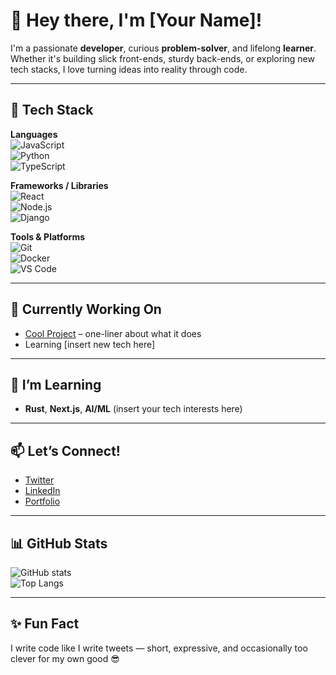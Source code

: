 # 👋 Hey there, I'm [Your Name]!

I'm a passionate **developer**, curious **problem-solver**, and lifelong **learner**. Whether it's building slick front-ends, sturdy back-ends, or exploring new tech stacks, I love turning ideas into reality through code.

---

## 🚀 Tech Stack

**Languages**  
![JavaScript](https://img.shields.io/badge/-JavaScript-black?style=flat-square&logo=javascript)  
![Python](https://img.shields.io/badge/-Python-black?style=flat-square&logo=python)  
![TypeScript](https://img.shields.io/badge/-TypeScript-black?style=flat-square&logo=typescript)

**Frameworks / Libraries**  
![React](https://img.shields.io/badge/-React-black?style=flat-square&logo=react)  
![Node.js](https://img.shields.io/badge/-Node.js-black?style=flat-square&logo=node.js)  
![Django](https://img.shields.io/badge/-Django-black?style=flat-square&logo=django)

**Tools & Platforms**  
![Git](https://img.shields.io/badge/-Git-black?style=flat-square&logo=git)  
![Docker](https://img.shields.io/badge/-Docker-black?style=flat-square&logo=docker)  
![VS Code](https://img.shields.io/badge/-VS%20Code-black?style=flat-square&logo=visual-studio-code)

---

## 🔭 Currently Working On

- [Cool Project](https://github.com/yourusername/project-name) – one-liner about what it does
- Learning [insert new tech here]

---

## 🌱 I’m Learning

- **Rust**, **Next.js**, **AI/ML** (insert your tech interests here)

---

## 📫 Let’s Connect!

- [Twitter](https://twitter.com/yourhandle)  
- [LinkedIn](https://linkedin.com/in/yourusername)  
- [Portfolio](https://yourwebsite.com)

---

## 📊 GitHub Stats

![GitHub stats](https://github-readme-stats.vercel.app/api?username=yourusername&show_icons=true&theme=tokyonight)  
![Top Langs](https://github-readme-stats.vercel.app/api/top-langs/?username=yourusername&layout=compact&theme=tokyonight)

---

## ✨ Fun Fact

I write code like I write tweets — short, expressive, and occasionally too clever for my own good 😎

